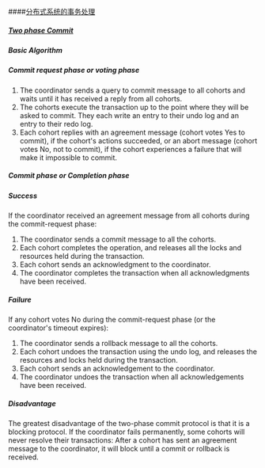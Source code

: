 ####[分布式系统的事务处理](http://coolshell.cn/articles/10910.html)
##### [Two phase Commit](http://en.wikipedia.org/wiki/Two-phase_commit_protocol)

##### Basic Algorithm
##### Commit request phase or voting phase
  1. The coordinator sends a query to commit message to all cohorts and waits until it has received a reply from all cohorts.
  2. The cohorts execute the transaction up to the point where they will be asked to commit. They each write an entry to their undo log and an entry to their redo log.
  3. Each cohort replies with an agreement message (cohort votes Yes to commit), if the cohort's actions succeeded, or an abort message (cohort votes No, not to commit), if the cohort experiences a failure that will make it impossible to commit.

##### Commit phase or Completion phase
##### Success
If the coordinator received an agreement message from all cohorts during the commit-request phase:
  1. The coordinator sends a commit message to all the cohorts.
  2. Each cohort completes the operation, and releases all the locks and resources held during the transaction.
  3. Each cohort sends an acknowledgment to the coordinator.
  4. The coordinator completes the transaction when all acknowledgments have been received.

##### Failure 
If any cohort votes No during the commit-request phase (or the coordinator's timeout expires):
  1. The coordinator sends a rollback message to all the cohorts.
  2. Each cohort undoes the transaction using the undo log, and releases the resources and locks held during the transaction.
  3. Each cohort sends an acknowledgement to the coordinator.
  4. The coordinator undoes the transaction when all acknowledgements have been received.

##### Disadvantage 
The greatest disadvantage of the two-phase commit protocol is that it is a blocking protocol. If the coordinator fails permanently, some cohorts will never resolve their transactions: After a cohort has sent an agreement message to the coordinator, it will block until a commit or rollback is received.
